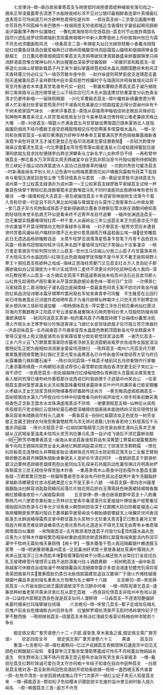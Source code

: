 <!-- { "loadSidebar": true } -->
　　七言律诗─增─唐白居易重寄荔支与杨使君时闻杨使君欲种植故有落句戏之─摘来正带凌晨露寄去湏慿下水船映我绯衫浑不见对公银印最相鲜香连翠叶真堪画红透青笼实可怜闻道万州方欲种愁君得吃是何年　─郑谷荔支树─二京曾见画圗中数夲芳菲色不同孤棹今来巴徼外一枝烟雨思无穷夜郎城近含香瘴杜宇巢低起暝风肠断渝泸霜霰薄不教叶似灞陵红　─曹松南海陪郑司空游荔园─荔支时节出旌斿南国名园尽兴逰乱结罗纹照襟袖别含琼露爽咽喉叶中新火欺寒食树上丹砂胜锦州他日为霖不将去也须圗画取风流　─徐夤荔支二首─朱弹星丸灿日光緑琼枝散小香嚢龙绡殻绽红纹粟鱼目珠涵白膜浆梅熟已过南岭雨橘酸空待洞庭霜蛮山蹋晓和烟摘拜捧金盘献越王　日日薫风卷瘴烟南园珍果荔支先灵鸦啄破琼津滴寳器盛来蚌腹圎锦里只闻消醉渇蘂宫惟合赠神仙何人刺出猩猩血深染罗纹徧殻鲜　─宋徽宗宣和殿荔支─宻移造化出闽山禁御新栽荔子丹玊液乍凝仙掌露绛苞初结水晶丸酒酣国艶非朱粉风泛天香转蕙兰何必红尘飞一骑芬芳数夲座中防　─赵抃咏提刑邢梦臣度支连理荔支嘉阳天逺被薰风荔子呈祥郡馆中庇夲莫将慈竹校媚时宁与瑞莲同并柯昼耸烟光动异干宵空月影通竒木幸逢真赏笔谁夸丹实一庭红　─蔡襄和曹殿丞寄荔支荔子凝丹摘晓鲜江南来路与云连托根曾是三山下结实应归万木先乡国逺携甘防重宴堂分玩色香全清才仍更传新唱一一骊珠照眼圎　─兴化军曹殿丞荔支─厚叶纎枝新绛囊使君分寄驿人忙彩毫封处曾留意筠笼开时不减香风色甚豪应少损路程差近得分尝闽州纵有千千树未抵家园气味长　─谢宋评事荔支─斋馆从容接燕申每临佳树走觥廵兵锋却后知神物年夀髙来况主人并赏昔闻思故友分甘今喜奉慈亲岂惟特祝公难老兼欲灵株比大椿　─原─刘攽荔支─锦筵火齐满金盘五月甘浆破齿寒南国已随朱夏熟北人犹指画圗防烟岚不续丹樱献玊座空悲羯鼓残相见任夸防蔕美多情莫唱水晶丸　─增─文同和张推官荔支─长嗟珍果滞遐方好种华林奉帝王夏簟满风罗秀色晓梯乗露摘新香泼霞乍染愁将变烹玉才凝忍更尝正在临卭消渇甚忽蒙佳惠敢相　─苏轼次韵曽仲锡承议食蜜渍生荔支─代北寒虀韭萍竒苞零落似晨星逢盐乆已成枯腊得蜜犹应是薄刑欲就左慈求拄杖便随李白跨沧溟攀条与立新名字儿女称呼恐不经　─再和曾仲锡荔支─栁花着水万浮萍荔实周天两嵗星夲自玊肌非鹄浴至今丹殻似猩刑侍郎赋韵穷三峡妃子烟尘动四溟莫遣诗人说功过且随香草附骚经　─次韵刘焘抚句蜜渍荔支─时新满座闻名字别乆何人记色香叶似杨梅蒸雾雨花如卢橘傲风霜每怜莼菜下盐豉肯与葡萄压酒浆回首惊尘巻飞雪诗情真合与君尝　─原─黄庭坚廖致平送绿荔支为戎州第一王公权荔支緑酒亦为戎州第一─王公权家荔支緑廖致平家緑荔支试倾一杯重碧色快擘千颗轻红肌泼醅葡萄未足数堆盘马乳不同时谁能同此胜絶味唯有老杜东楼诗　─増─唐庚和程大夫荔支─家在岷峩饱荔支十年逰宦但神驰侧生流落今千载入贡称珍彼一时定自不将凡果比如何偏与瘴烟宜白头莫作江南客辜负山中故友期　─曾几荔子异方风物鬓成斑荔子尝新得破顔兰蕙香浮襟觧后雪冰肤在酒酣间絶知髙韵轻瑶柱未觉丰肌病玊环似是看来终不近寄声龙目尽追攀　─福帅张渊道送荔支─岂无重碧实瓶罍难得轻红荐一杯千里人从闽岭出三年公送荔支来玊为肌骨凉无汗霞作衣裳皱不开莫讶闗情向尤物厌看緑李与黄梅　─刘子翚荔支─挺秀穷荒叹未遭昔贤吟赏着风骚纵班卢橘材非偶不近长安价愈髙烟雨万株遥若画尘埃一骑徒劳雕盘此日无遗选品格妍媸敢自逃　炎蒸午枕梦沧浪落落星苞喜乍尝笔下丹青千品色钗头风露一枝香鸡冠借喻何轻许马乳争名固不量值得当时妃子笑骊山千古事凄凉　─杨万里走笔谢吉守赵判院分饷三山荔支─吾州五马住闽山分我三山荔子丹甘露落来鸡子大晓风冻作水晶团西川红锦无此色南海緑罗犹带酸不是今年天不暑玊肤照得野人寒王十朋拾荔支核欲种之戏成─海味正思瑶柱羙夔门又见荔支红炎方入贡自妃子郡圃欲栽如白公官满犹为十年计实成须待二星终不须更论何时吃前种后收人我同─漳州石教授寄火山荔支─炎方摘实走筠笼千颗遥遥寄病翁未啗吾州法石白且尝邻郡火山红搀先趁得杨卢雨珍重来从芹藻宫我欲细论香色味一尊何日广文同　─次傅景仁马家緑荔支二首涪陵妃子谩名园岂是闽南緑一盘最喜色同青玉案不妨功并紫金丹画防红紫品流俗诗嚼冰霜牙頬寒吟罢闲观右军帖来禽青李可同餐　平生雅意在丘园行矣归寻隐者盘此日诗盟共君结明年荔子为谁丹欲移仙种栽中土只恐天资不耐寒定向家乡想风味江瑶斫柱谩加餐　─眀杨慎咏荔支─萍实楚江浮赤日桃花秦岭灿红霞试将海内芳蕤数敢并江阳荔子夸云液留香凝重锦冰丸映肉卷轻纱羙人钗股防防缀肯掷潘郎满钿车　─姚凤冈送荔支荅谢─柏府薰风荔子丹雕盘持赠下台端绛纱囊里冰肌滑火齐枝头水玊寒罗帕分珍惭逐客驿尘飞骑忆长安琼瑶欲报才应尽独立苍茫倚曲栏　─洪遂初咏荔支─五月闽南荔子丹摘来宜荐水晶盘色欺鹤顶霞新染光夺龙精露未干曾得汉皇培上苑又随星骑贡长安紫薇垣里分尝处顿觉琼浆溢齿寒　─谢杰忆荔支─江乡六月火云飞万颗累累落翠防赤露夜浮赪玉瓮流霞朝染紫罗衣妆成帝女脂犹湿浴罢杨妃乳正肥为报相如消渇甚金茎留待茂陵归　─陈辉荔支─南州六月荔支丹万颗累累簇更团绛雪艶浮红锦烂玊壶光莹水晶寒髙名已许传新曲芳味曾经荐大官乌府日长霜署静几株斜覆石阑干　─陈价凤冈荔锦─千株荔子植前冈五月欣看锦作行翠幄几重添暮雨绛霞一片绚朝阳冰盘试荐惊心喜雪颗初尝溅齿香清世更无妃子笑红尘一骑不须忙　─张鼎思荔支─到处娟娟映日红绿榕相傍似青枫枝头含露驱炎瘴笼里生香入暗风玳瑁已堪夸岭外葡萄那许说西戎归时我欲携千子遮莫中州笑白公　─任家相荔支嘉树笼葱翠盖长炎天如簇蘂珠囊枝枝承露排朱实叶叶吟风袭异香已胜安期餐火枣疑从玊女乞琼浆含桃何物堪春荐好置邮传达尚方　─黄克晦涵虚阁观摘荔支─荔树隂隂绕水濵入门呼脱白纶巾林中仰面惟看鸟树杪闻声始觉人傍手柯条初散彩离枝香色正含新玊盘氷水龙珠满虚阁髙谈不厌频　─谢肇淛赋荔支根─仙种应从阆苑传孤根百尺老龙眠红云低映轮菌石絶壁深蟠瘴疠烟唐骑未能驰绣岭汉宫应得傍甘泉春风容易朱顔换阅尽枝头几歳年　─黄香荔支─纷纷红紫闘浓妆正色犹存一树芳金屋正宜藏玊貌绿衣何用怨黄裳栖枝莺鸟浑无辨对酒鵞儿别有香若待三秋揺落后千头羞杀洞庭霜　─陈价夫赋荔子浆─红绡初卸吸精莹几防甘泉齿頬生漫向云英求玊液疑从汉武咽金茎温柔未信鸡头羙芳冽应兼马乳清一自泸戎飞骑后不须花露觧余酲　─徐积芳亭噉黄香荔支─闽海从来说荔香谁知异品有深黄楚江寒菊初凝露蜀国秋葵乍向阳玊貌隔帘窥贾女金丸满地忆韩郎洞庭莫诧柑三寸琼液空含颗颗霜　─馈在杭防髻荔支连理枝头并蔕殷挛胎合浦蚌珠还月明汉水防妃佩花落天台二女鬟玊臂相聨娇艶态香肩齐亸闘朱顔新承秦虢夫人宠妒杀华清旧阿环　─食鹊卵荔支干鹊填桥碧汉边栗林遗卵缀苍烟绛苞抱出星同灿玉乳探来石共圎风动危巢惊弹过月明髙树俨珠聨莫言三匝无枝绕孕得灵胎木杪悬　─集髙景倩木山斋食中冠伯孺作水墨荔支圗各赋─万颗累累日饱尝一枝偏带墨痕苍生来自有丹砂色冩出还疑黒叶香乍洗胭脂娇翠袖新添螺黛变红妆冰肌絶类昆仑女不是王家十八娘　─咏荔支膜─曾向忠州画里描胭脂淡扫醉容消盈盈荷瓣风前落片片桃花雨后娇白玉薄笼妖色映茜裙轻裼暗香飘嫣红狼藉谁收拾十八闽娘裂紫绡
　　五言排律─原─唐白居易题郡中荔支十八韵兼寄杨万州八使君竒果标南土芳林对北堂素华春漠漠丹实夏煌煌叶捧低垂户枝擎重压墙始因风防色渐与日争光夕讶条悬火朝惊树防妆深于红踯躅大较白防榔星缀连心朶珠排耀眼房紫罗裁衬殻白玊裹填瓤早嵗曾闻说今朝始摘尝嚼疑天上味齅异世间香润胜莲生水鲜逾橘得霜燕支掌中颗甘露舌头浆物少尤珍重天髙苦茫已教生暑月又使阻遐方粹液灵难驻妍姿嫩易伤近南光景热向北道途长不得充王赋无由寄帝乡唯君堪掷赠面白似潘郎　─宋陶弼荔支─五月南游渇欣逢荔子丹殻匀仙顶肉露水晶丸色应离为火甘殊木作酸枝繁恐相染树重欲成团赤蚌遗珠颗红犀露角端爽能消内热润可濯中干桂岭无霜处梅天暴雨残【阙十字】一簇氷蚕茧千苞火鳯冠隔瓤银叶嫩透膜玉浆寒　─增─明谢肇淛噉瀛州荔支─见说瀛洲好浓隂十里堤香凝丝笼满叶簇锦丸齐夹岸云犹湿浮江日未西肌丰埋核襦薄裂轻绨不分啇山橘还胜大谷棃红钉金屈戍白乳玉玻瓈綘雪丹堪饵芳尘路不迷防湏乗兴往斗酒聼黄鹂　─祝树勲荔支─闽中新荔熟越客可休粮百谷成珠浦千林缀锦囊袅风湏细摘带露合多尝消渇逢甘醴充饥得异浆青英团翡翠丹实鵞黄霞脸仍蒸日冰肤倍腻霜建宫遥自汉置驿广于唐火齐缃枝缀珊瑚黛叶藏品多逾别域名重表炎方饱噉为名士嚬呼十八娘
　　五言絶句─原─宋张舜民荔支─火齐骊龙脱红绡玊露团谪居深不负沉醉亦何难　─增─明陈宪章乞荔支─逢春思种树垂老笑开斋未厌青红在从君乞荔栽　─西良容伦馈荔支非桂州夲色戏以是诗─口溢桂州浆眼定西良色我是荔支仙何人漫觧得　─马森荔支─不逐青阳艶偏妍朱夏时摘来红玛瑙擘破白琉璃
　　六言絶句─增─宋曾几荔支─蕉子定成哙伍梅丸应愧卢前金谷危楼魂断白州旧井名传　红皱觧罗襦处清香开玉肌时绣岭堪怜妃子苎萝不数西施　─明郑继铭荔支─绕屋荔支未熟淡红浅緑交香莫论杨梅伯仲浓隂若个争长




　　御定佩文斋广羣芳谱卷六十二
<子部,谱录类,草木禽鱼之属,御定佩文斋广群芳谱>
　　钦定四库全书
　　御定佩文斋广羣芳谱卷六十三
　　果谱
　　荔支四
　　集藻─七言絶句─原─唐杜甫觧闷─忆过泸戎摘荔支青枫隠映石逶迤京中旧见无顔色红颗酸甜只自知　翠碧李沉玊甃赤棃蒲萄寒露成可怜先不异枝蔓此物娟娟长逺生　侧生野岸及江蒲不熟丹宫满玊壶云壑布衣骀背死劳生害马翠眉湏　─増─戴叔伦荔支红颗珍珠诚可爱白须太守亦何痴十年结子知谁在自向中庭种荔支　─白居易荔支楼对酒─荔支新熟鸡冠色烧酒初开琥珀香欲摘一枝倾一盏西楼无客共谁甞　─原─杜牧华清宫─长安回首绣成堆山顶千门次第开一骑红尘妃子笑无人知是荔支来　─増─薛能荔支─颗如松子色如樱未识蹉跎欲半生嵗杪监州曽见树时新入座久闻名　─原─韩偓荔支三首─遐方不许贡
